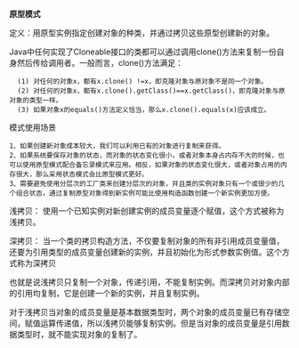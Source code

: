 
**原型模式**

定义：用原型实例指定创建对象的种类，并通过拷贝这些原型创建新的对象。

Java中任何实现了Cloneable接口的类都可以通过调用clone()方法来复制一份自身然后传给调用者。一般而言，clone()方法满足： 
      
      (1) 对任何的对象x，都有x.clone() !=x，即克隆对象与原对象不是同一个对象。 
      (2) 对任何的对象x，都有x.clone().getClass()==x.getClass()，即克隆对象与原对象的类型一样。 
      (3) 如果对象x的equals()方法定义恰当，那么x.clone().equals(x)应该成立。
      
模式使用场景

    1、如果创建新对象成本较大，我们可以利用已有的对象进行复制来获得。
    2、如果系统要保存对象的状态，而对象的状态变化很小，或者对象本身占内存不大的时候，也可以使用原型模式配合备忘录模式来应用。相反，如果对象的状态变化很大，或者对象占用的内存很大，那么采用状态模式会比原型模式更好。 
    3、需要避免使用分层次的工厂类来创建分层次的对象，并且类的实例对象只有一个或很少的几个组合状态，通过复制原型对象得到新实例可能比使用构造函数创建一个新实例更加方便。
    
    
浅拷贝： 使用一个已知实例对新创建实例的成员变量逐个赋值，这个方式被称为浅拷贝。

深拷贝： 当一个类的拷贝构造方法，不仅要复制对象的所有非引用成员变量值，还要为引用类型的成员变量创建新的实例，并且初始化为形式参数实例值。这个方式称为深拷贝


也就是说浅拷贝只复制一个对象，传递引用，不能复制实例。而深拷贝对对象内部的引用均复制，它是创建一个新的实例，并且复制实例。

对于浅拷贝当对象的成员变量是基本数据类型时，两个对象的成员变量已有存储空间，赋值运算传递值，所以浅拷贝能够复制实例。但是当对象的成员变量是引用数据类型时，就不能实现对象的复制了。